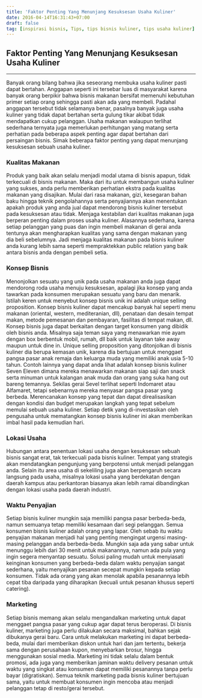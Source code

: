 ```yaml
---
title: 'Faktor Penting Yang Menunjang Kesuksesan Usaha Kuliner'
date: 2016-04-14T16:31:43+07:00
draft: false
tag: [inspirasi bisnis, Tips, tips bisnis kuliner, tips usaha kuliner]
---
```

## Faktor Penting Yang Menunjang Kesuksesan Usaha Kuliner
----

Banyak orang bilang bahwa jika seseorang membuka usaha kuliner pasti dapat bertahan. Anggapan seperti ini tersebar luas di masyarakat karena banyak orang berpikir bahwa bisnis makanan bersifat memenuhi kebutuhan primer setiap orang sehingga pasti akan ada yang membeli. Padahal anggapan tersebut tidak selamanya benar, pasalnya banyak juga usaha kuliner yang tidak dapat bertahan serta gulung tikar akibat tidak mendapatkan cukup pelanggan. Usaha makanan walaupun terlihat sederhana ternyata juga memerlukan perhitungan yang matang serta perhatian pada beberapa aspek penting agar dapat bertahan dari persaingan bisnis. Simak beberapa faktor penting yang dapat menunjang kesuksesan sebuah usaha kuliner.

### Kualitas Makanan

Produk yang baik akan selalu menjadi modal utama di bisnis apapun, tidak terkecuali di bisnis makanan. Maka dari itu untuk membangun usaha kuliner yang sukses, anda perlu memberikan perhatian ekstra pada kualitas makanan yang disajikan. Mulai dari rasa makanan, gizi, kesegaran bahan baku hingga teknik pengolahannya serta penyajiannya akan menentukan apakah produk yang anda jual dapat mendorong bisnis kuliner tersebut pada kesuksesan atau tidak. Menjaga kestabilan dari kualitas makanan juga berperan penting dalam proses usaha kuliner. Alasannya sederhana, karena setiap pelanggan yang puas dan ingin membeli makanan di gerai anda tentunya akan mengharapkan kualitas yang sama dengan makanan yang dia beli sebelumnya. Jadi menjaga kualitas makanan pada bisnis kuliner anda kurang lebih sama seperti mempraktekkan public relation yang baik antara bisnis anda dengan pembeli setia.

### Konsep Bisnis

Menonjolkan sesuatu yang unik pada usaha makanan anda juga dapat mendorong roda usaha menuju kesuksesan, apalagi jika konsep yang anda tawarkan pada konsumen merupakan sesuatu yang baru dan menarik. Istilah keren untuk menyebut konsep bisnis unik ini adalah unique selling proposition. Konsep bisnis kuliner dapat mencakup banyak hal seperti menu makanan (oriental, western, mediteranian, dll), penataan dan desain tempat makan, metode pemesanan dan pembayaran, fasilitas di tempat makan, dll. Konsep bisnis juga dapat berkaitan dengan target konsumen yang dibidik oleh bisnis anda. Misalnya saja teman saya yang menawarkan mie ayam dengan box berbentuk mobil, rumah, dll baik untuk layanan take away maupun untuk dine in. Unique selling proposition yang ditonjolkan di bisnis kuliner dia berupa kemasan unik, karena dia bertujuan untuk menggaet pangsa pasar anak remaja dan keluarga muda yang memiliki anak usia 5-10 tahun. Contoh lainnya yang dapat anda lihat adalah konsep bisnis kuliner Seven Eleven dimana mereka menawarkan makanan siap saji dan snack serta minuman untuk kalangan anak muda dan orang yang suka hang out bareng temannya. Sekilas gerai Sevel terlihat seperti Indomaret atau Alfamaret, tetapi sebenarnya mereka menyasar pangsa pasar yang berbeda. Merencanakan konsep yang tepat dan dapat direalisasikan dengan kondisi dan budget merupakan langkah yang tepat sebelum memulai sebuah usaha kuliner. Setiap detik yang di-investasikan oleh pengusaha untuk mematangkan konsep bisnis kuliner ini akan memberikan imbal hasil pada kemudian hari.

### Lokasi Usaha

Hubungan antara penentuan lokasi usaha dengan kesuksesan sebuah bisnis sangat erat, tak terkecuali pada bisnis kuliner. Tempat yang strategis akan mendatangkan pengunjung yang berpotensi untuk menjadi pelanggan anda. Selain itu area usaha di sekeliling juga akan berpengaruh secara langsung pada usaha, misalnya lokasi usaha yang berdekatan dengan daerah kampus atau perkantoran biasanya akan lebih ramai dibandingkan dengan lokasi usaha pada daerah industri.

### Waktu Penyajian

Setiap bisnis kuliner mungkin saja memiliki pangsa pasar berbeda-beda, namun semuanya tetap memiliki kesamaan dari segi pelanggan. Semua konsumen bisnis kuliner adalah orang yang lapar. Oleh sebab itu waktu penyajian makanan menjadi hal yang penting mengingat urgensi masing-masing pelanggan anda berbeda-beda. Mungkin saja ada yang sabar untuk menunggu lebih dari 30 menit untuk makanannya, namun ada pula yang ingin segera menyantap sesuatu. Solusi paling mudah untuk menyiasati keinginan konsumen yang berbeda-beda dalam waktu penyajian sangat sederhana, yaitu menyajikan pesanan secepat mungkin kepada setiap konsumen. Tidak ada orang yang akan menolak apabila pesanannya lebih cepat tiba daripada yang diharapkan (kecuali untuk pesanan khusus seperti catering).

### Marketing

Setiap bisnis memang akan selalu mengandalkan marketing untuk dapat menggaet pangsa pasar yang cukup agar dapat terus beroperasi. Di bisnis kuliner, marketing juga perlu dilakukan secara maksimal, bahkan sejak dibukanya gerai baru. Cara untuk melakukan marketing ini dapat berbeda-beda, mulai dari memberikan diskon untuk hari dan jam tertentu, bekerja sama dengan perusahaan kupon, menyebarkan brosur, hingga menggunakan sosial media. Marketing ini tidak selalu dalam bentuk promosi, ada juga yang memberikan jaminan waktu delivery pesanan untuk waktu yang singkat atau konsumen dapat memiliki pesanannya tanpa perlu bayar (digratiskan). Semua teknik marketing pada bisnis kuliner bertujuan sama, yaitu untuk membuat konsumen ingin mencoba atau menjadi pelanggan tetap di resto/gerai tersebut.